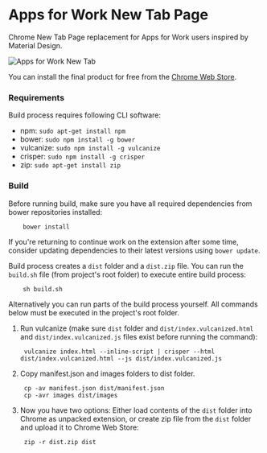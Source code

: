# Apps for Work New Tab Page

Chrome New Tab Page replacement for Apps for Work users inspired by Material Design.

![Apps for Work New Tab](https://cloud.githubusercontent.com/assets/5606432/17082398/f41f13aa-517c-11e6-81fe-10ae55964c0c.png)

You can install the final product for free from the [Chrome Web Store](https://chrome.google.com/webstore/detail/apps-for-work-new-tab/ehpgcagmhpndkmglombjndkdmggkgnge).

### Requirements

Build process requires following CLI software:

- npm: ````sudo apt-get install npm````
- bower: ````sudo npm install -g bower````
- vulcanize: ````sudo npm install -g vulcanize```` 
- crisper: ````sudo npm install -g crisper````
- zip: ````sudo apt-get install zip````

### Build

Before running build, make sure you have all required dependencies from bower repositories installed:

        bower install
        
If you're returning to continue work on the extension after some time, consider updating dependencies to their latest versions using ````bower update````.

Build process creates a ````dist```` folder and a ````dist.zip```` file. You can run the ````build.sh```` file (from project's root folder) to execute entire build process:

        sh build.sh

Alternatively you can run parts of the build process yourself. All commands below must be executed in the project's root folder.

1) Run vulcanize (make sure ````dist```` folder and ````dist/index.vulcanized.html```` and ````dist/index.vulcanized.js```` files exist before running the command):
    
        vulcanize index.html --inline-script | crisper --html dist/index.vulcanized.html --js dist/index.vulcanized.js 
     
2) Copy manifest.json and images folders to dist folder.

        cp -av manifest.json dist/manifest.json
        cp -avr images dist/images 
        
3) Now you have two options: Either load contents of the ````dist```` folder into Chrome as unpacked extension, or create zip file from the ````dist```` folder and upload it to Chrome Web Store: 
        
        zip -r dist.zip dist

